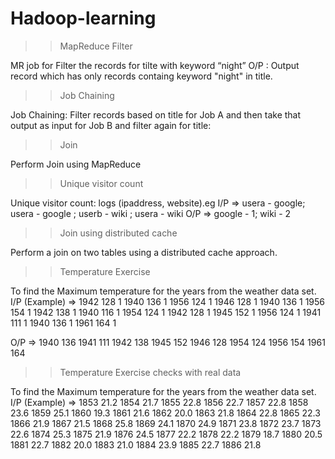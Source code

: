 # Hadoop-learning

>>MapReduce Filter

MR job for Filter the records for tilte with keyword “night” O/P : Output record which has only records containg keyword "night" in title.

>>Job Chaining

Job Chaining: Filter records based on title for Job A and then take that output as input for Job B and filter again for title:

>>Join

Perform Join using MapReduce

>>Unique visitor count

Unique visitor count: logs (ipaddress, website).eg I/P => usera - google; usera - google ; userb - wiki ; usera - wiki O/P => google - 1; wiki - 2

>>Join using distributed cache

Perform a join on two tables using a distributed cache approach.

>>Temperature Exercise

To find the Maximum temperature for the years from the weather data set. I/P (Example) =>
1942 128 1 1940 136 1 1956 124 1 1946 128 1 1940 136 1 1956 154 1 1942 138 1 1940 116 1 1954 124 1 1942 128 1 1945 152 1 1956 124 1 1941 111 1 1940 136 1 1961 164 1

O/P => 1940 136 1941 111 1942 138 1945 152 1946 128 1954 124 1956 154 1961 164

>>Temperature Exercise checks with real data
 
To find the Maximum temperature for the years from the weather data set. I/P (Example) =>
1853	21.2
1854	21.7
1855	22.8
1856	22.7
1857	22.8
1858	23.6
1859	25.1
1860	19.3
1861	21.6
1862	20.0
1863	21.8
1864	22.8
1865	22.3
1866	21.9
1867	21.5
1868	25.8
1869	24.1
1870	24.9
1871	23.8
1872	23.7
1873	22.6
1874	25.3
1875	21.9
1876	24.5
1877	22.2
1878	22.2
1879	18.7
1880	20.5
1881	22.7
1882	20.0
1883	21.0
1884	23.9
1885	22.7
1886	21.8

